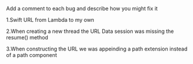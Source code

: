Add a comment to each bug and describe how you might fix it

1.Swift URL from Lambda to my own

2.When creating a new thread the URL Data session was missing the resume() method

3.When constructing the URL we was appeinding a path extension instead of a path component


